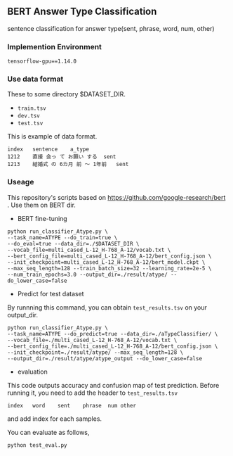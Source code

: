 ## BERT Answer Type Classification
sentence classification for answer type(sent, phrase, word, num, other)

### Implemention Environment
```
tensorflow-gpu==1.14.0
```

### Use data format
These to some directory $DATASET_DIR.
- `train.tsv`
- `dev.tsv`
- `test.tsv`

This is example of data format.
```
index	sentence	a_type
1212	直接 会っ て お願い する	sent
1213	結婚式 の 6カ月 前 ～ 1年前	sent
```

### Useage
This repository's scripts based on https://github.com/google-research/bert .
Use them on BERT dir.

- BERT fine-tuning

```
python run_classifier_Atype.py \
--task_name=ATYPE --do_train=true \
--do_eval=true --data_dir=./$DATASET_DIR \
--vocab_file=multi_cased_L-12_H-768_A-12/vocab.txt \
--bert_config_file=multi_cased_L-12_H-768_A-12/bert_config.json \
--init_checkpoint=multi_cased_L-12_H-768_A-12/bert_model.ckpt \
--max_seq_length=128 --train_batch_size=32 --learning_rate=2e-5 \
--num_train_epochs=3.0 --output_dir=./result/atype/ --do_lower_case=false
```

- Predict for test dataset

By runnning this command, you can obtain `test_results.tsv` on your output_dir.

```
python run_classifier_Atype.py \
--task_name=ATYPE --do_predict=true --data_dir=./aTypeClassifier/ \
--vocab_file=./multi_cased_L-12_H-768_A-12/vocab.txt \
--bert_config_file=./multi_cased_L-12_H-768_A-12/bert_config.json \
--init_checkpoint=./result/atype/ --max_seq_length=128 \
--output_dir=./result/atype/atype_output --do_lower_case=false
```


- evaluation 

This code outputs accuracy and confusion map of test prediction.
Before running it, you need to add the header to `test_results.tsv`
```
index	word	sent	phrase	num	other
```
and add index for each samples.

You can evaluate as follows,

```
python test_eval.py
```
